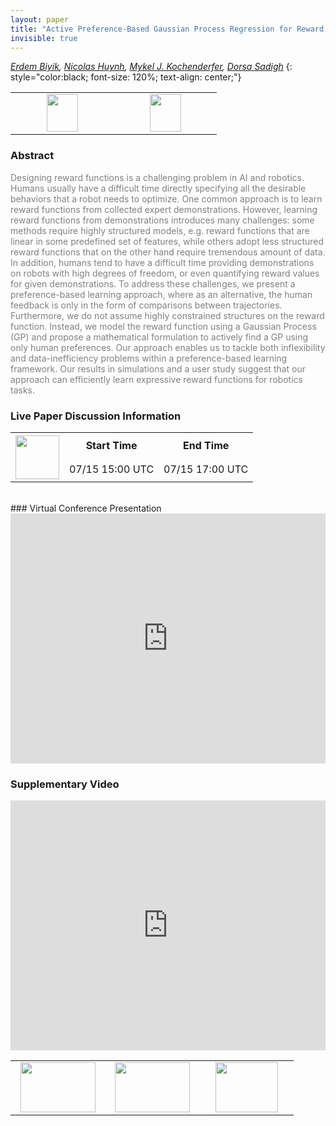 ```yaml
---
layout: paper
title: "Active Preference-Based Gaussian Process Regression for Reward Learning"
invisible: true
---
```

*[Erdem Biyik](http://stanford.edu/~ebiyik/),  [Nicolas Huynh](https://www.linkedin.com/in/nicolas-h-24816b18b),  [Mykel J. Kochenderfer](https://mykel.kochenderfer.com/),  [Dorsa Sadigh](https://dorsa.fyi/)*
{: style="color:black; font-size: 120%; text-align: center;"}

<table width="30%"> <tr>
<td style="width: 20%; text-align: center;"><a href="http://www.roboticsproceedings.org/rss16/p041.pdf"><img src="{{ site.baseurl }}/images/paper_link.png"
width = "50"  height = "60"/> </a> </td>

<td style="width: 20%; text-align: center;"><a href="https://github.com/Stanford-ILIAD/active-preference-based-gpr"><img src="{{ site.baseurl }}/images/software_link.png"
width = "50"  height = "60"/> </a> </td>

</tr></table>

### Abstract
<html><p style="color:gray; font-size: 100%; text-align: justified;">
Designing reward functions is a challenging problem in AI and robotics. Humans usually have a difficult time directly specifying all the desirable behaviors that a robot needs to optimize. One common approach is to learn reward functions from collected expert demonstrations. However, learning reward functions from demonstrations introduces many challenges: some methods require highly structured models, e.g. reward functions that are linear in some predefined set of features, while others adopt less structured reward functions that on the other hand require tremendous amount of data. In addition, humans tend to have a difficult time providing demonstrations on robots with high degrees of freedom, or even quantifying reward values for given demonstrations. To address these challenges, we present a preference-based learning approach, where as an alternative, the human feedback is only in the form of comparisons between trajectories. Furthermore, we do not assume highly constrained structures on the reward function. Instead,  we model the reward function using a Gaussian Process (GP) and propose a mathematical formulation to actively find a GP using only human preferences. Our approach enables us to tackle both inflexibility and data-inefficiency problems within a preference-based learning framework. Our results in simulations and a user study suggest that our approach can efficiently learn expressive reward functions for robotics tasks. 
</p></html>

### Live Paper Discussion Information
<html>
<table width="50%">
<tr> <th rowspan="2"><a href="https://pheedloop.com/rss2020/virtual/"><img src="{{ site.baseurl }}/images/pheedloop_link.png" width = "70"  height = "70"/> </a> </th> <th> Start Time </th> <th> End Time </th> </tr>
<tr> <td> 07/15 15:00 UTC </td><td> 07/15 17:00 UTC </td></tr>
</table> <br> </html>
### Virtual Conference Presentation
<iframe width="100%" height="400" src="https://www.youtube.com/embed/Vri-AxFMl10" frameborder="0" allow="accelerometer; autoplay; encrypted-media; gyroscope; picture-in-picture" allowfullscreen></iframe>

### Supplementary Video
<iframe width="100%" height="400" src="https://www.youtube.com/embed/SLSO2lBj9Mw " frameborder="0" allow="accelerometer; autoplay; encrypted-media; gyroscope; picture-in-picture" allowfullscreen></iframe>

<table width="100%"><tr><td style="width: 30%; text-align: center;"><a href="{{ site.baseurl }}/program/papers/40"> <img src="{{ site.baseurl }}/images/previous_icon.png" width = "120"  height = "80"/> </a> </td>

<td style="width: 30%; text-align: center;"><a href="{{ site.baseurl }}/program/papers"> <img src="{{ site.baseurl }}/images/overview_icon.png" width = "120"  height = "80"/> </a> </td> 

<td style="width: 30%; text-align: center;"><a href="{{ site.baseurl }}/program/papers/42"> <img src="{{ site.baseurl }}/images/next_icon.png" width = "100"  height = "80"/> </a> </td> 

</tr></table>

